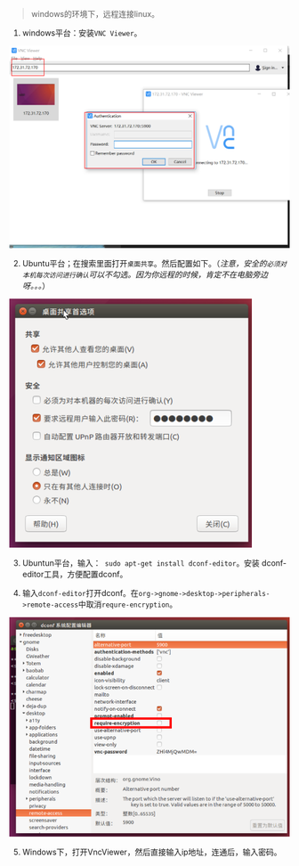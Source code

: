 > windows的环境下，远程连接linux。

1. windows平台：安装`VNC Viewer`。

![](Windows远程连接linux/1.jpg)

2. Ubuntu平台；在搜索里面打开`桌面共享`。然后配置如下。（*注意，安全的`必须对本机每次访问进行确认`可以不勾选。因为你远程的时候，肯定不在电脑旁边呀。。。*）

![](Windows远程连接linux/2.jpg)

3. Ubuntun平台，输入：` sudo apt-get install dconf-editor`。安装 dconf-editor工具，方便配置dconf。

4. 输入`dconf-editor`打开dconf。在`org->gnome->desktop->peripherals->remote-access`中取消`requre-encryption`。

![](Windows远程连接linux/3.jpg)

5. Windows下，打开VncViewer，然后直接输入ip地址，连通后，输入密码。